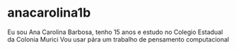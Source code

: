 # anacarolina1b
Eu sou Ana Carolina Barbosa, tenho 15 anos e estudo no Colegio Estadual da Colonia Murici
Vou usar pára um trabalho de pensamento computacional
